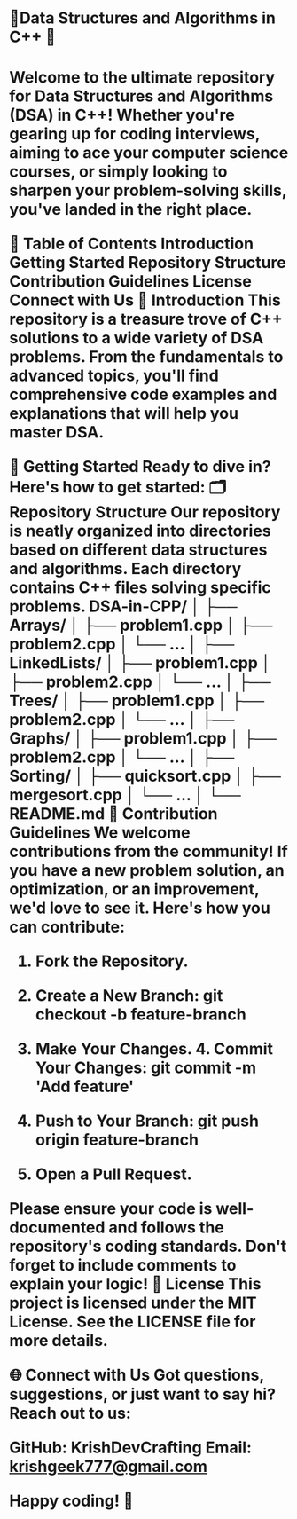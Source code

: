 
<h1>🚀Data Structures and Algorithms in C++ 🚀<h1/>

Welcome to the ultimate repository for Data Structures and Algorithms (DSA) in C++! Whether you're gearing up for coding interviews, aiming to ace your computer science courses, or simply looking to sharpen your problem-solving skills, you've landed in the right place.

🌟 Table of Contents
Introduction
Getting Started
Repository Structure
Contribution Guidelines
License
Connect with Us
📝 Introduction
This repository is a treasure trove of C++ solutions to a wide variety of DSA problems. From the fundamentals to advanced topics, you'll find comprehensive code examples and explanations that will help you master DSA.

🚀 Getting Started
Ready to dive in? Here's how to get started:
🗂️ Repository Structure
Our repository is neatly organized into directories based on different data structures and algorithms. Each directory contains C++ files solving specific problems.
DSA-in-CPP/
│
├── Arrays/
│   ├── problem1.cpp
│   ├── problem2.cpp
│   └── ...
│
├── LinkedLists/
│   ├── problem1.cpp
│   ├── problem2.cpp
│   └── ...
│
├── Trees/
│   ├── problem1.cpp
│   ├── problem2.cpp
│   └── ...
│
├── Graphs/
│   ├── problem1.cpp
│   ├── problem2.cpp
│   └── ...
│
├── Sorting/
│   ├── quicksort.cpp
│   ├── mergesort.cpp
│   └── ...
│
└── README.md
🤝 Contribution Guidelines
We welcome contributions from the community! If you have a new problem solution, an optimization, or an improvement, we'd love to see it. Here's how you can contribute:

1. Fork the Repository.

2. Create a New Branch:
git checkout -b feature-branch
3. Make Your Changes.
   4.  Commit Your Changes:
    git commit -m 'Add feature'
5. Push to Your Branch:
 git push origin feature-branch
6. Open a Pull Request.

Please ensure your code is well-documented and follows the repository's coding standards. Don't forget to include comments to explain your logic!
📜 License
This project is licensed under the MIT License. See the LICENSE file for more details.

🌐 Connect with Us
Got questions, suggestions, or just want to say hi? Reach out to us:

GitHub: KrishDevCrafting
Email: krishgeek777@gmail.com

Happy coding! 🌟



